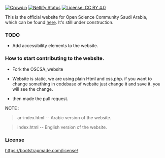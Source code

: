 [![Crowdin](https://badges.crowdin.net/oscsa-website-translation/localized.svg)](https://crowdin.com/project/oscsa-website-translation)
[![Netlify Status](https://api.netlify.com/api/v1/badges/f9f4f640-c6b5-44be-844b-78e7fa03282e/deploy-status)](https://app.netlify.com/sites/oscksa/deploys)
[![License: CC BY 4.0](https://img.shields.io/badge/License-CC_BY_4.0-lightgrey.svg)](https://creativecommons.org/licenses/by/4.0/)


This is the official website for Open Science Community Saudi Arabia, which can be found [here](osc-sa.netlify.app/). It's still under construction.

### TODO
- Add accessibility elements to the website.

### How to start contributing to the website. 

- Fork the OSCSA_website

-  Website is static, we are using plain Html and css,php. if you want to change something in codebase of website just change it and save it. 
you will see the change. 

- then made the pull request. 


NOTE : 
> ar-index.html -- Arabic version of the website.

> index.html -- English version of the website.

### License
https://bootstrapmade.com/license/
